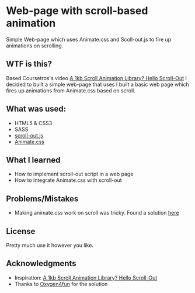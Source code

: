 # Web-page with scroll-based animation

Simple Web-page which uses Animate.css and Scoll-out.js to fire up animations on scrolling.

## WTF is this?

Based Coursetros's video [A 1kb Scroll Animation Library? Hello Scroll-Out](https://www.youtube.com/watch?v=m-MpXGFKomE&t=621s) I decided to built a simple web-page that uses
I built a basic web page which fires up animations from Animate.css based on scroll.

## What was used:
* HTML5 & CSS3
* SASS
* [scroll-out.js](https://scroll-out.github.io/)
* [Animate.css](https://daneden.github.io/animate.css/)

## What I learned
* How to implement scroll-out script in a web page
* How to integrate Animate.css with scroll-out

## Problems/Mistakes
* Making animate.css work on scroll was tricky. Found a solution [here](https://oxygen4fun.supadezign.com/tutorials/scroll-animations-with-scrollout/) 

## License

Pretty much use it however you like.

## Acknowledgments

* Inspiration: [A 1kb Scroll Animation Library? Hello Scroll-Out](https://www.youtube.com/watch?v=m-MpXGFKomE&t=621s)
* Thanks to [Oxygen4fun](https://oxygen4fun.supadezign.com/tutorials/scroll-animations-with-scrollout/) for the solution
